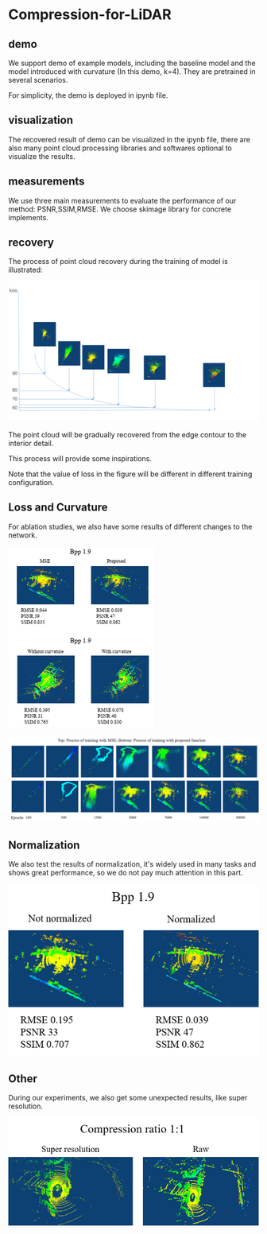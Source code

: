 # Compression-for-LiDAR

## demo
We support demo of example models, including the baseline model and the model introduced with curvature (In this demo, k=4). They are pretrained in several scenarios.

For simplicity, the demo is deployed in ipynb file.

## visualization
The recovered result of demo can be visualized in the ipynb file, there are also many point cloud processing libraries and softwares optional to visualize the results.  

## measurements
We use three main measurements to evaluate the performance of our method: PSNR,SSIM,RMSE. We choose skimage library for concrete implements.

## recovery
The process of point cloud recovery during the training of model is illustrated:

![process of recovery](https://github.com/aboutpc/Compression-for-LiDAR/blob/main/fig/recovery.png)

The point cloud will be gradually recovered from the edge contour to the interior detail.

This process will provide some inspirations.

Note that the value of loss in the figure will be different in different training configuration.

## Loss and Curvature

For ablation studies, we also have some results of different changes to the network.

![Loss and Curvature](https://github.com/aboutpc/Compression-for-LiDAR/blob/main/ablation_study/loss_and_curvature.png)

![training_process_loss](https://github.com/aboutpc/Compression-for-LiDAR/blob/main/fig/training_process_loss.png)

## Normalization

We also test the results of normalization, it's widely used in many tasks and shows great performance, so we do not pay much attention in this part.

![Normalization](https://github.com/aboutpc/Compression-for-LiDAR/blob/main/ablation_study/normalization.png)

## Other

During our experiments, we also get some unexpected results, like super resolution.

![super resolution](https://github.com/aboutpc/Compression-for-LiDAR/blob/main/fig/super_resolution.png)
